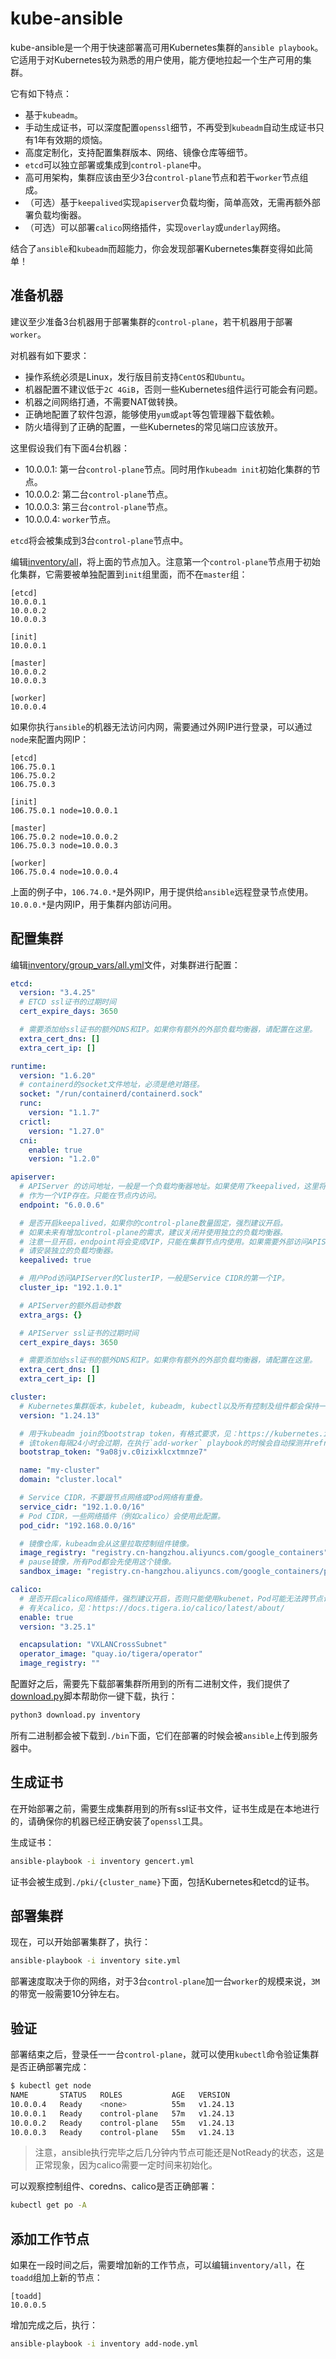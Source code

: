 # kube-ansible

kube-ansible是一个用于快速部署高可用Kubernetes集群的`ansible playbook`。它适用于对Kubernetes较为熟悉的用户使用，能方便地拉起一个生产可用的集群。

它有如下特点：

- 基于`kubeadm`。
- 手动生成证书，可以深度配置`openssl`细节，不再受到`kubeadm`自动生成证书只有1年有效期的烦恼。
- 高度定制化，支持配置集群版本、网络、镜像仓库等细节。
- `etcd`可以独立部署或集成到`control-plane`中。
- 高可用架构，集群应该由至少3台`control-plane`节点和若干`worker`节点组成。
- （可选）基于`keepalived`实现`apiserver`负载均衡，简单高效，无需再额外部署负载均衡器。
- （可选）可以部署`calico`网络插件，实现`overlay`或`underlay`网络。

结合了`ansible`和`kubeadm`而超能力，你会发现部署Kubernetes集群变得如此简单！

## 准备机器

建议至少准备3台机器用于部署集群的`control-plane`，若干机器用于部署`worker`。

对机器有如下要求：

- 操作系统必须是Linux，发行版目前支持`CentOS`和`Ubuntu`。
- 机器配置不建议低于`2C 4GiB`，否则一些Kubernetes组件运行可能会有问题。
- 机器之间网络打通，不需要NAT做转换。
- 正确地配置了软件包源，能够使用`yum`或`apt`等包管理器下载依赖。
- 防火墙得到了正确的配置，一些Kubernetes的常见端口应该放开。

这里假设我们有下面4台机器：

- 10.0.0.1: 第一台`control-plane`节点。同时用作`kubeadm init`初始化集群的节点。
- 10.0.0.2: 第二台`control-plane`节点。
- 10.0.0.3: 第三台`control-plane`节点。
- 10.0.0.4: `worker`节点。

`etcd`将会被集成到3台`control-plane`节点中。

编辑[inventory/all](inventory/all)，将上面的节点加入。注意第一个`control-plane`节点用于初始化集群，它需要被单独配置到`init`组里面，而不在`master`组：

```config
[etcd]
10.0.0.1
10.0.0.2
10.0.0.3

[init]
10.0.0.1

[master]
10.0.0.2
10.0.0.3

[worker]
10.0.0.4
```

如果你执行`ansible`的机器无法访问内网，需要通过外网IP进行登录，可以通过`node`来配置内网IP：

```config
[etcd]
106.75.0.1
106.75.0.2
106.75.0.3

[init]
106.75.0.1 node=10.0.0.1

[master]
106.75.0.2 node=10.0.0.2
106.75.0.3 node=10.0.0.3

[worker]
106.75.0.4 node=10.0.0.4
```

上面的例子中，`106.74.0.*`是外网IP，用于提供给`ansible`远程登录节点使用。`10.0.0.*`是内网IP，用于集群内部访问用。


## 配置集群

编辑[inventory/group_vars/all.yml](inventory/group_vars/all.yml)文件，对集群进行配置：

```yaml
etcd:
  version: "3.4.25"
  # ETCD ssl证书的过期时间
  cert_expire_days: 3650

  # 需要添加给ssl证书的额外DNS和IP。如果你有额外的外部负载均衡器，请配置在这里。
  extra_cert_dns: []
  extra_cert_ip: []

runtime:
  version: "1.6.20"
  # containerd的socket文件地址，必须是绝对路径。
  socket: "/run/containerd/containerd.sock"
  runc:
    version: "1.1.7"
  crictl:
    version: "1.27.0"
  cni:
    enable: true
    version: "1.2.0"

apiserver:
  # APIServer 的访问地址，一般是一个负载均衡器地址。如果使用了keepalived，这里将会
  # 作为一个VIP存在。只能在节点内访问。
  endpoint: "6.0.0.6"

  # 是否开启keepalived，如果你的control-plane数量固定，强烈建议开启。
  # 如果未来有增加control-plane的需求，建议关闭并使用独立的负载均衡器。
  # 注意一旦开启，endpoint将会变成VIP，只能在集群节点内使用。如果需要外部访问APIServer
  # 请安装独立的负载均衡器。
  keepalived: true

  # 用户Pod访问APIServer的ClusterIP，一般是Service CIDR的第一个IP。
  cluster_ip: "192.1.0.1"

  # APIServer的额外启动参数
  extra_args: {}

  # APIServer ssl证书的过期时间
  cert_expire_days: 3650

  # 需要添加给ssl证书的额外DNS和IP。如果你有额外的外部负载均衡器，请配置在这里。
  extra_cert_dns: []
  extra_cert_ip: []

cluster:
  # Kubernetes集群版本，kubelet, kubeadm, kubectl以及所有控制及组件都会保持一致。
  version: "1.24.13"

  # 用于kubeadm join的bootstrap token，有格式要求，见：https://kubernetes.io/docs/reference/access-authn-authz/bootstrap-tokens/
  # 该token每隔24小时会过期，在执行`add-worker` playbook的时候会自动探测并refresh。
  bootstrap_token: "9a08jv.c0izixklcxtmnze7"

  name: "my-cluster"
  domain: "cluster.local"

  # Service CIDR，不要跟节点网络或Pod网络有重叠。
  service_cidr: "192.1.0.0/16"
  # Pod CIDR，一些网络插件（例如calico）会使用此配置。
  pod_cidr: "192.168.0.0/16"

  # 镜像仓库，kubeadm会从这里拉取控制组件镜像。
  image_registry: "registry.cn-hangzhou.aliyuncs.com/google_containers"
  # pause镜像，所有Pod都会先使用这个镜像。
  sandbox_image: "registry.cn-hangzhou.aliyuncs.com/google_containers/pause:3.7"

calico:
  # 是否开启calico网络插件，强烈建议开启，否则只能使用kubenet，Pod可能无法跨节点访问。
  # 有关calico，见：https://docs.tigera.io/calico/latest/about/
  enable: true
  version: "3.25.1"

  encapsulation: "VXLANCrossSubnet"
  operator_image: "quay.io/tigera/operator"
  image_registry: ""
```

配置好之后，需要先下载部署集群所用到的所有二进制文件，我们提供了[download.py](download.py)脚本帮助你一键下载，执行：

```bash
python3 download.py inventory
```

所有二进制都会被下载到`./bin`下面，它们在部署的时候会被`ansible`上传到服务器中。

## 生成证书

在开始部署之前，需要生成集群用到的所有ssl证书文件，证书生成是在本地进行的，请确保你的机器已经正确安装了`openssl`工具。

生成证书：

```bash
ansible-playbook -i inventory gencert.yml
```

证书会被生成到`./pki/{cluster_name}`下面，包括Kubernetes和etcd的证书。

## 部署集群

现在，可以开始部署集群了，执行：

```bash
ansible-playbook -i inventory site.yml
```

部署速度取决于你的网络，对于3台`control-plane`加一台`worker`的规模来说，`3M`的带宽一般需要10分钟左右。

## 验证

部署结束之后，登录任一一台`control-plane`，就可以使用`kubectl`命令验证集群是否正确部署完成：

```bash
$ kubectl get node
NAME       STATUS   ROLES           AGE   VERSION
10.0.0.4   Ready    <none>          55m   v1.24.13
10.0.0.1   Ready    control-plane   57m   v1.24.13
10.0.0.2   Ready    control-plane   55m   v1.24.13
10.0.0.3   Ready    control-plane   55m   v1.24.13
```

> 注意，ansible执行完毕之后几分钟内节点可能还是NotReady的状态，这是正常现象，因为calico需要一定时间来初始化。

可以观察控制组件、coredns、calico是否正确部署：

```bash
kubectl get po -A
```

## 添加工作节点

如果在一段时间之后，需要增加新的工作节点，可以编辑`inventory/all`，在`toadd`组加上新的节点：

```config
[toadd]
10.0.0.5
```

增加完成之后，执行：

```bash
ansible-playbook -i inventory add-node.yml
```
